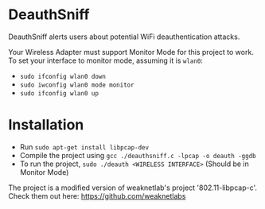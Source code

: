 # DeauthSniff

DeauthSniff alerts users about potential WiFi deauthentication attacks. 

 Your Wireless Adapter must support Monitor Mode for this project to work. 
 To set your interface to monitor mode, assuming it is `wlan0`:
 - `sudo ifconfig wlan0 down`
  - `sudo iwconfig wlan0 mode monitor`
  - `sudo ifconfig wlan0 up`

# Installation

  - Run `sudo apt-get install libpcap-dev`
  - Compile the project using `gcc ./deauthsniff.c -lpcap -o deauth -ggdb`
  - To run the project, `sudo ./deauth <WIRELESS INTERFACE>` (Should be in Monitor Mode)


The project is a modified version of weaknetlab's project '802.11-libpcap-c'. Check them out here: https://github.com/weaknetlabs
